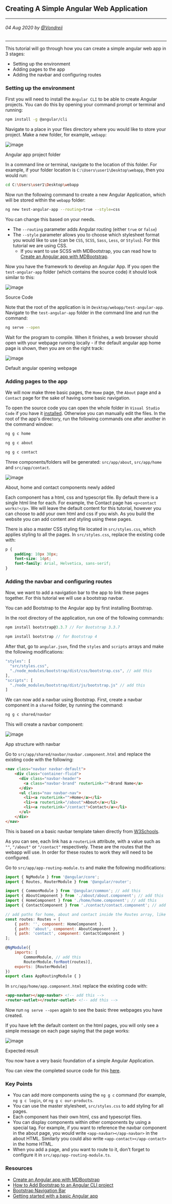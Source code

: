 <!-- <div class="parallax" style="height: 350px; background-image: url('../../../assets/articles/web-dev-images/creatingASimpleAngularWebApplication/header.jpg');">
  <div class="imageTextCollage"><a class="photoCred" style="margin-top: 300px; float: right;" href="https://unsplash.com/@ffstop" target="_blank" rel="noopener noreferrer" title="Download free do whatever you want high-resolution photos from Igor Miske"><span style="display:inline-block;padding:2px 3px"><svg xmlns="http://www.w3.org/2000/svg" style="height:12px;width:auto;vertical-align:middle;top:-2px;fill:white" viewBox="0 0 32 32"><title>unsplash-logo</title><path d="M10 9V0h12v9H10zm12 5h10v18H0V14h10v9h12v-9z"></path></svg></span><span style="display:inline-block;padding:2px 3px">Fotis Fotopoulos</span></a></div>
</div> -->
<br>
<div class="writtenContent">

## Creating A Simple Angular Web Application
___

###### 04 Aug 2020 by [@Vondreii](https://www.instagram.com/vondreii/?hl=en)
___


This tutorial will go through how you can create a simple angular web app in 3 stages:

* Setting up the environment
* Adding pages to the app
* Adding the navbar and configuring routes 

### Setting up the environment

First you will need to install the `Angular CLI` to be able to create Angular projects. You can do this by opening your command prompt or terminal and running:

```bash
npm install -g @angular/cli

```

Navigate to a place in your files directory where you would like to store your project. Make a new folder, for example, `webapp`:

<!-- ----------- Image ----------- -->
<div class="image-container">
	<img src="../../../assets/articles/web-dev-images/creatingASimpleAngularWebApplication/folder.PNG" alt="image" class="image"/>
	<div class="image-description"><p>Angular app project folder</p></div>
</div>
<!-- ----------------------------- -->

In a command line or terminal, navigate to the location of this folder. For example, if your folder location is `C:\Users\user1\Desktop\webapp`, then you would run:
```bash
cd C:\Users\user1\Desktop\webapp

```

Now run the following command to create a new Angular Application, which will be stored within the `webapp` folder:
```bash
ng new test-angular-app --routing=true --style=css
```

You can change this based on your needs.
* The `--routing` parameter adds Angular routing (either `true` or `false`)
* The `--style` parameter allows you to choose which stylesheet format you would like to use (can be `CSS`, `SCSS`, `Sass`, `Less`, or `Stylus`). For this tutorial we are using CSS. 
	* If you want to use SCSS with MDBootstrap, you can read how to [Create an Angular app with MDBootstrap](https://sorakhan.com/post-001). 

Now you have the framework to develop an Angular App. If you open the `test-angular-app` folder (which contains the source code) it should look similar to this:
<!-- ----------- Image ----------- -->
<div class="image-container">
	<img src="../../../assets/articles/web-dev-images/creatingASimpleAngularWebApplication/angular-test-source-code.PNG" alt="image" class="image"/>
	<div class="image-description"><p>Source Code</p></div>
</div>
<!-- ----------------------------- -->

Note that the root of the application is in `Desktop/webapp/test-angular-app`.
Navigate to the `test-angular-app` folder in the command line and run the command:

```Bash
ng serve --open
```

Wait for the program to compile. When it finishes, a web browser should open with your webpage running locally - if the default angular app home page is shown, then you are on the right track:

<!-- ----------- Image ----------- -->
<div class="image-container">
	<img src="../../../assets/articles/web-dev-images/creatingASimpleAngularWebApplication/default-app-page.PNG" alt="image" class="image"/>
	<div class="image-description"><p>Default angular opening webpage</p></div>
</div>
<!-- ----------------------------- -->

### Adding pages to the app

We will now make three basic pages, the `Home` page, the `About` page and a `Contact` page for the sake of having some basic navigation.

To open the source code you can open the whole folder in `Visual Studio Code` if you have it [installed](https://code.visualstudio.com/download). Otherwise you can manually edit the files.
In the root of the app's directory, run the following commands one after another in the command window: 
```Bash
ng g c home
```
```Bash
ng g c about
```
```Bash
ng g c contact
```

Three components/folders will be generated: `src/app/about`, `src/app/home` and `src/app/contact`.

<!-- ----------- Image ----------- -->
<div class="image-container">
	<img src="../../../assets/articles/web-dev-images/creatingASimpleAngularWebApplication/app-structure.PNG" alt="image" class="image"/>
	<div class="image-description"><p>About, home and contact components newly added</p></div>
</div>
<!-- ----------------------------- -->

Each component has a html, css and typescript file. By default there is a single html line for each. For example, the Contact page has `<p>contact works!</p>`. We will leave the default content for this tutorial, 
however you can choose to add your own html and css if you wish. As you build the website you can add content and styling using these pages. 

There is also a master CSS styling file located in `src/styles.css`, which applies styling to all the pages. In `src/styles.css`, replace the existing code with:
```CSS
p {
    padding: 10px 30px;
    font-size: 14pt;
    font-family: Arial, Helvetica, sans-serif;
}
```  

### Adding the navbar and configuring routes 

Now, we want to add a navigation bar to the app to link these pages together. For this tutorial we will use a bootstrap navbar.

You can add Bootstrap to the Angular app by first installing Bootstrap. 

In the root directory of the application, run one of the following commands:

```js
npm install bootstrap@3.3.7 // For Bootstrap 3.3.7
```
```js
npm install bootstrap // for Bootstrap 4
```
 


After that, go to `angular.json`, find the `styles` and `scripts` arrays and make the following modifications:

```Javascript
"styles": [
  "src/styles.css",
  "./node_modules/bootstrap/dist/css/bootstrap.css", // add this
],
"scripts": [
  "./node_modules/bootstrap/dist/js/bootstrap.js" // add this
]
```

We can now add a navbar using Bootstrap. First, create a navbar component in a `shared` folder, by running the command:

```Bash
ng g c shared/navbar
```

This will create a navbar component:

<!-- ----------- Image ----------- -->
<div class="image-container">
	<img src="../../../assets/articles/web-dev-images/creatingASimpleAngularWebApplication/app-structure2.PNG" alt="image" class="image"/>
	<div class="image-description"><p>App structure with navbar</p></div>
</div>
<!-- ----------------------------- -->

Go to `src/app/shared/navbar/navbar.component.html` and replace the existing code with the following:

```html
<nav class="navbar navbar-default">
    <div class="container-fluid">
      <div class="navbar-header">
        <a class="navbar-brand" routerLink="">Brand Name</a>
      </div>
      <ul class="nav navbar-nav">
        <li><a routerLink="">Home</a></li>
        <li><a routerLink="/about">About</a></li>
        <li><a routerLink="/contact">Contact</a></li>
      </ul>
    </div>
</nav>
```

This is based on a basic navbar template taken directly from [W3Schools](https://www.w3schools.com/bootstrap/bootstrap_navbar.asp).

As you can see, each link has a `routerLink` attribute, with a value such as `""`, `"/about"` or `"/contact"` respectively. These are the routes that the webapp will use.
In order for these routes to work they will need to be configured.

Go to `src/app/app-routing-module.ts` and make the following modifications:

```Javascript
import { NgModule } from '@angular/core';
import { Routes, RouterModule } from '@angular/router';

import { CommonModule } from '@angular/common'; // add this
import { AboutComponent } from './about/about.component'; // add this
import { HomeComponent } from './home/home.component'; // add this
import { ContactComponent } from './contact/contact.component'; // add this

// add paths for home, about and contact inside the Routes array, like this:
const routes: Routes = [
	{ path: '', component: HomeComponent },
	{ path: 'about', component: AboutComponent },
	{ path: 'contact', component: ContactComponent }
];

@NgModule({
	imports: [
		CommonModule, // add this
		RouterModule.forRoot(routes)],
	exports: [RouterModule]
})
export class AppRoutingModule { }

```

In `src/app/home/app.component.html` replace the existing code with:
```Html
<app-navbar></app-navbar> <!-- add this -->
<router-outlet></router-outlet> <!-- add this -->

```

Now run `ng serve --open` again to see the basic three webpages you have created.

If you have left the default content on the html pages, you will only see a simple message on each page saying that the page works:

<!-- ----------- Image ----------- -->
<div class="image-container">
	<img src="../../../assets/articles/web-dev-images/creatingASimpleAngularWebApplication/contact-works.PNG" alt="image" class="image"/>
	<div class="image-description"><p>Expected result</p></div>
</div>
<!-- ----------------------------- -->

You now have a very basic foundation of a simple Angular Application. 

You can view the completed source code for this [here](https://github.com/vondreii/Example-Angular-Project-Tutorial).

### Key Points
* You can add more components using the `ng g c` command (for example, `ng g c login`, or `ng g c our-products`. 
* You can use the master stylesheet, `src/styles.css` to add styling for all pages.
* Each component has their own html, css and typescript files.
* You can display components within other components by using a special tag. For example, if you want to reference the navbar component in the about page, you would write `<app-navbar></app-navbar>` in the about HTML. Similarly you could also write `<app-contact></app-contact>` in the home HTML.
* When you add a page, and you want to route to it, don't forget to configure it in `src/app/app-routing-module.ts`.

### Resources
* [Create an Angular app with MDBootstrap](https://sorakhan.com/post-001)
* [How to Add Bootstrap to an Angular CLI project](https://loiane.com/2017/08/how-to-add-bootstrap-to-an-angular-cli-project/)
* [Bootstrap Navigation Bar](https://www.w3schools.com/bootstrap/bootstrap_navbar.asp)
* [Getting started with a basic Angular app](https://angular.io/start)

<br><br>

</div>